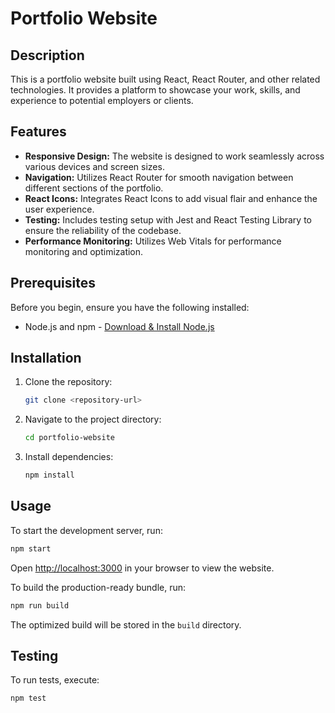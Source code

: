 # Portfolio Website

## Description

This is a portfolio website built using React, React Router, and other related technologies. It provides a platform to showcase your work, skills, and experience to potential employers or clients.

## Features

- **Responsive Design:** The website is designed to work seamlessly across various devices and screen sizes.
- **Navigation:** Utilizes React Router for smooth navigation between different sections of the portfolio.
- **React Icons:** Integrates React Icons to add visual flair and enhance the user experience.
- **Testing:** Includes testing setup with Jest and React Testing Library to ensure the reliability of the codebase.
- **Performance Monitoring:** Utilizes Web Vitals for performance monitoring and optimization.
  
## Prerequisites

Before you begin, ensure you have the following installed:

- Node.js and npm - [Download & Install Node.js](https://nodejs.org/en/download/)

## Installation

1. Clone the repository:

    ```bash
    git clone <repository-url>
    ```

2. Navigate to the project directory:

    ```bash
    cd portfolio-website
    ```

3. Install dependencies:

    ```bash
    npm install
    ```

## Usage

To start the development server, run:

```bash
npm start
```

Open [http://localhost:3000](http://localhost:3000) in your browser to view the website.

To build the production-ready bundle, run:

```bash
npm run build
```

The optimized build will be stored in the `build` directory.

## Testing

To run tests, execute:

```bash
npm test
```
